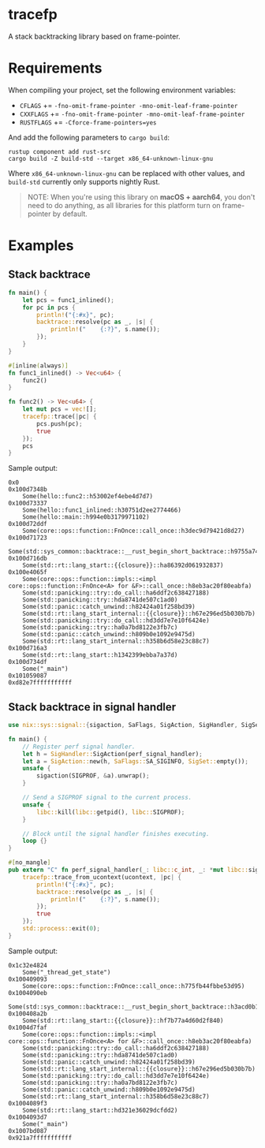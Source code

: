 # tracefp

A stack backtracking library based on frame-pointer.

# Requirements

When compiling your project, set the following environment variables:

- `CFLAGS` += `-fno-omit-frame-pointer -mno-omit-leaf-frame-pointer`
- `CXXFLAGS` += `-fno-omit-frame-pointer -mno-omit-leaf-frame-pointer`
- `RUSTFLAGS` += `-Cforce-frame-pointers=yes`

And add the following parameters to `cargo build`:

```shell
rustup component add rust-src
cargo build -Z build-std --target x86_64-unknown-linux-gnu
```

Where `x86_64-unknown-linux-gnu` can be replaced with other values, and `build-std` currently only supports nightly Rust. 

> NOTE: When you're using this library on **macOS + aarch64**, you don't need to do anything, as all libraries for this platform turn on frame-pointer by default.

# Examples

## Stack backtrace

```rust
fn main() {
    let pcs = func1_inlined();
    for pc in pcs {
        println!("{:#x}", pc);
        backtrace::resolve(pc as _, |s| {
            println!("    {:?}", s.name());
        });
    }
}

#[inline(always)]
fn func1_inlined() -> Vec<u64> {
    func2()
}

fn func2() -> Vec<u64> {
    let mut pcs = vec![];
    tracefp::trace(|pc| {
        pcs.push(pc);
        true
    });
    pcs
}
```

Sample output:

```text
0x0
0x100d7348b
    Some(hello::func2::h53002ef4ebe4d7d7)
0x100d73337
    Some(hello::func1_inlined::h30751d2ee2774466)
    Some(hello::main::h994e0b3179971102)
0x100d72ddf
    Some(core::ops::function::FnOnce::call_once::h3dec9d79421d8d27)
0x100d71723
    Some(std::sys_common::backtrace::__rust_begin_short_backtrace::h9755a7454510e50f)
0x100d716db
    Some(std::rt::lang_start::{{closure}}::ha86392d061932837)
0x100e4065f
    Some(core::ops::function::impls::<impl core::ops::function::FnOnce<A> for &F>::call_once::h8eb3ac20f80eabfa)
    Some(std::panicking::try::do_call::ha6ddf2c638427188)
    Some(std::panicking::try::hda8741de507c1ad0)
    Some(std::panic::catch_unwind::h82424a01f258bd39)
    Some(std::rt::lang_start_internal::{{closure}}::h67e296ed5b030b7b)
    Some(std::panicking::try::do_call::hd3dd7e7e10f6424e)
    Some(std::panicking::try::ha0a7bd8122e3fb7c)
    Some(std::panic::catch_unwind::h809b0e1092e9475d)
    Some(std::rt::lang_start_internal::h358b6d58e23c88c7)
0x100d716a3
    Some(std::rt::lang_start::h1342399ebba7a37d)
0x100d734df
    Some("_main")
0x101059087
0xd82e7fffffffffff
```

## Stack backtrace in signal handler

```rust
use nix::sys::signal::{sigaction, SaFlags, SigAction, SigHandler, SigSet, SIGPROF};

fn main() {
    // Register perf signal handler.
    let h = SigHandler::SigAction(perf_signal_handler);
    let a = SigAction::new(h, SaFlags::SA_SIGINFO, SigSet::empty());
    unsafe {
        sigaction(SIGPROF, &a).unwrap();
    }

    // Send a SIGPROF signal to the current process.
    unsafe {
        libc::kill(libc::getpid(), libc::SIGPROF);
    }

    // Block until the signal handler finishes executing.
    loop {}
}

#[no_mangle]
pub extern "C" fn perf_signal_handler(_: libc::c_int, _: *mut libc::siginfo_t, ucontext: *mut libc::c_void) {
    tracefp::trace_from_ucontext(ucontext, |pc| {
        println!("{:#x}", pc);
        backtrace::resolve(pc as _, |s| {
            println!("    {:?}", s.name());
        });
        true
    });
    std::process::exit(0);
}
```

Sample output:

```text
0x1c32e4824
    Some("_thread_get_state")
0x100409093
    Some(core::ops::function::FnOnce::call_once::h775fb44fbbe53d95)
0x1004090eb
    Some(std::sys_common::backtrace::__rust_begin_short_backtrace::h3acd0b11747c5033)
0x100408a2b
    Some(std::rt::lang_start::{{closure}}::hf7b77a4d60d2f840)
0x1004d7faf
    Some(core::ops::function::impls::<impl core::ops::function::FnOnce<A> for &F>::call_once::h8eb3ac20f80eabfa)
    Some(std::panicking::try::do_call::ha6ddf2c638427188)
    Some(std::panicking::try::hda8741de507c1ad0)
    Some(std::panic::catch_unwind::h82424a01f258bd39)
    Some(std::rt::lang_start_internal::{{closure}}::h67e296ed5b030b7b)
    Some(std::panicking::try::do_call::hd3dd7e7e10f6424e)
    Some(std::panicking::try::ha0a7bd8122e3fb7c)
    Some(std::panic::catch_unwind::h809b0e1092e9475d)
    Some(std::rt::lang_start_internal::h358b6d58e23c88c7)
0x1004089f3
    Some(std::rt::lang_start::hd321e36029dcfdd2)
0x1004093d7
    Some("_main")
0x1007bd087
0x921a7fffffffffff
```
